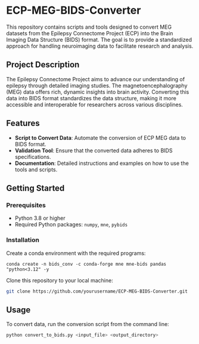 # ECP-MEG-BIDS-Converter

This repository contains scripts and tools designed to convert MEG datasets from the Epilepsy Connectome Project (ECP) into the Brain Imaging Data Structure (BIDS) format. The goal is to provide a standardized approach for handling neuroimaging data to facilitate research and analysis.

## Project Description

The Epilepsy Connectome Project aims to advance our understanding of epilepsy through detailed imaging studies. The magnetoencephalography (MEG) data offers rich, dynamic insights into brain activity. Converting this data into BIDS format standardizes the data structure, making it more accessible and interoperable for researchers across various disciplines.

## Features

- **Script to Convert Data**: Automate the conversion of ECP MEG data to BIDS format.
- **Validation Tool**: Ensure that the converted data adheres to BIDS specifications.
- **Documentation**: Detailed instructions and examples on how to use the tools and scripts.

## Getting Started

### Prerequisites

- Python 3.8 or higher
- Required Python packages: `numpy`, `mne`, `pybids`

### Installation

Create a conda environment with the required programs:
```
conda create -n bids_conv -c conda-forge mne mne-bids pandas "python<3.12" -y 
```

Clone this repository to your local machine:

```bash
git clone https://github.com/yourusername/ECP-MEG-BIDS-Converter.git
```

## Usage

To convert data, run the conversion script from the command line:

```bash
python convert_to_bids.py <input_file> <output_directory>
